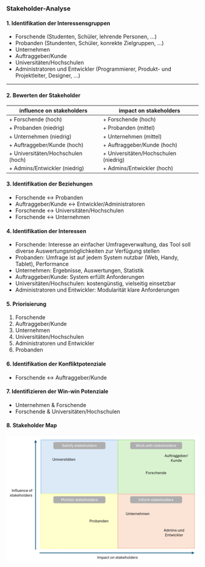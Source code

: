 ### Stakeholder-Analyse

#### 1. Identifikation der Interessensgruppen
+ Forschende (Studenten, Schüler, lehrende Personen, ...)
+ Probanden (Stundenten, Schüler, konrekte Zielgruppen, ...)
+ Unternehmen
+ Auftraggeber/Kunde
+ Universitäten/Hochschulen
+ Administratoren und Entwickler (Programmierer, Produkt- und Projektleiter, Designer, ...)

---------------------

#### 2. Bewerten der Stakeholder
| influence on stakeholders            | impact on stakeholders               |
|--------------------------------------|--------------------------------------|
| + Forschende (hoch)                  | + Forschende (hoch)                  |
| + Probanden (niedrig)                | + Probanden (mittel)                 |
| + Unternehmen (niedrig)              | + Unternehmen (mittel)               |
| + Auftraggeber/Kunde (hoch)          | + Auftraggeber/Kunde (hoch)          |
| + Universitäten/Hochschulen (hoch)   | + Universitäten/Hochschulen (niedrig)|
| + Admins/Entwickler (niedrig)        | + Admins/Entwickler (hoch)           |


#### 3. Identifikation der Beziehungen
+ Forschende <-> Probanden
+ Auftraggeber/Kunde <-> Entwickler/Administratoren
+ Forschende <-> Universitäten/Hochschulen
+ Forschende <-> Unternehmen


#### 4. Identifikation der Interessen
+ Forschende: Interesse an einfacher Umfrageverwaltung, das Tool soll diverse Auswertungsmöglichkeiten zur Verfügung stellen
+ Probanden: Umfrage ist auf jedem System nutzbar (Web, Handy, Tablet), Performance
+ Unternehmen: Ergebnisse, Auswertungen, Statistik
+ Auftraggeber/Kunde: System erfüllt Anforderungen
+ Universitäten/Hochschulen: kostengünstig, vielseitig einsetzbar
+ Administratoren und Entwickler: Modularität klare Anforderungen


#### 5. Priorisierung
1.	Forschende
2.	Auftraggeber/Kunde
3.	Unternehmen
4.	Universitäten/Hochschulen
5.	Administratoren und Entwickler
6.	Probanden


#### 6. Identifikation der Konfliktpotenziale
+ Forschende <-> Auftraggeber/Kunde


#### 7. Identifizieren der Win-win Potenziale
+ Unternehmen & Forschende
+ Forschende & Universitäten/Hochschulen

#### 8. Stakeholder Map
![Stakeholder Map](Stakeholder%20Map.jpg)
